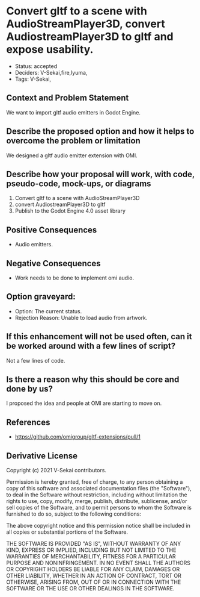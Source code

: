 # Convert gltf to a scene with AudioStreamPlayer3D, convert AudiostreamPlayer3D to gltf and expose usability.

- Status: accepted <!-- draft | rejected | accepted | deprecated | superseded by -->
- Deciders: V-Sekai,fire,lyuma,
- Tags: V-Sekai,

## Context and Problem Statement

We want to import gltf audio emitters in Godot Engine.

## Describe the proposed option and how it helps to overcome the problem or limitation

We designed a gltf audio emitter extension with OMI.

## Describe how your proposal will work, with code, pseudo-code, mock-ups, or diagrams

1. Convert gltf to a scene with AudioStreamPlayer3D
2. convert AudiostreamPlayer3D to gltf
3. Publish to the Godot Engine 4.0 asset library

## Positive Consequences <!-- optional -->

- Audio emitters.

## Negative Consequences <!-- optional -->

- Work needs to be done to implement omi audio.

## Option graveyard: <!-- same as above -->

- Option: The current status.
- Rejection Reason: Unable to load audio from artwork.

## If this enhancement will not be used often, can it be worked around with a few lines of script?

Not a few lines of code.

## Is there a reason why this should be core and done by us?

I proposed the idea and people at OMI are starting to move on.

## References <!-- optional and numbers of links can vary -->

- https://github.com/omigroup/gltf-extensions/pull/1

## Derivative License

Copyright (c) 2021 V-Sekai contributors.

Permission is hereby granted, free of charge, to any person obtaining a copy
of this software and associated documentation files (the "Software"), to deal
in the Software without restriction, including without limitation the rights
to use, copy, modify, merge, publish, distribute, sublicense, and/or sell
copies of the Software, and to permit persons to whom the Software is
furnished to do so, subject to the following conditions:

The above copyright notice and this permission notice shall be included in all
copies or substantial portions of the Software.

THE SOFTWARE IS PROVIDED "AS IS", WITHOUT WARRANTY OF ANY KIND, EXPRESS OR
IMPLIED, INCLUDING BUT NOT LIMITED TO THE WARRANTIES OF MERCHANTABILITY,
FITNESS FOR A PARTICULAR PURPOSE AND NONINFRINGEMENT. IN NO EVENT SHALL THE
AUTHORS OR COPYRIGHT HOLDERS BE LIABLE FOR ANY CLAIM, DAMAGES OR OTHER
LIABILITY, WHETHER IN AN ACTION OF CONTRACT, TORT OR OTHERWISE, ARISING FROM,
OUT OF OR IN CONNECTION WITH THE SOFTWARE OR THE USE OR OTHER DEALINGS IN THE
SOFTWARE.
